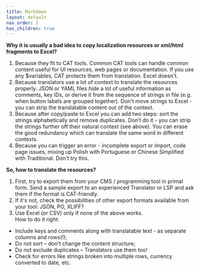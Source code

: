 ```yaml
---
title: Markdown
layout: default
nav_order: 2
has_children: true
---
```




**Why it is usually a bad idea to copy localization resources or xml/html fragments to Excel?**

1. Because they fit to CAT tools. Common CAT tools can handle common
content useful for UI resources, web pages or documentation. If you use any $variables, CAT protects them from translation. Excel doesn't.
2. Because translators use a lot of context to translate the
resources properly. JSON or YAML files *hide* a lot of useful information as comments, key IDs, or derive it from the sequence of strings in file (e.g. when button labels are grouped together). Don't move strings to Excel - you can strip the translatable content out of the context.
3. Because after copy/paste to Excel you can add two steps: sort
the strings alphabetically and remove duplicates. Don’t do it - you can strip the strings further off their natural context (see above). You can erase the good redundancy which can translate the same word in different contexts.
4. Because you can trigger an error - incomplete export or import, code page issues, mixing up Polish with Portuguese or Chinese Simplified with Traditional. Don't try this.

**So, how to translate the resources?**

1. First, try to export them from your CMS / programming tool in primal form. Send a sample export to an experienced Translator or LSP and ask them if the format is CAT-friendly.
2. If it's not, check the possibilities of other export formats available from your tool: JSON, PO, XLIFF?
3. Use Excel (or CSV) only if none of the above works.  
How to do it right:

- Include keys and comments along with translatable text - as separate columns and rows(!);
- Do not sort – don't change the content structure;
- Do not exclude duplicates –  Translators use them too!
- Check for errors like strings broken into multiple rows, currency converted to date, etc.